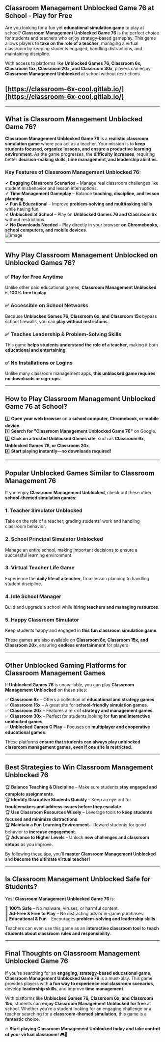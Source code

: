 ## **Classroom Management Unblocked Game 76 at School - Play for Free**  

Are you looking for a fun yet **educational simulation game** to play at school? **Classroom Management Unblocked Game 76** is the perfect choice for students and teachers who enjoy strategy-based gameplay. This game allows players to **take on the role of a teacher**, managing a virtual classroom by keeping students engaged, handling distractions, and maintaining discipline.  

With access to platforms like **Unblocked Games 76, Classroom 6x, Classroom 15x, Classroom 20x, and Classroom 30x**, players can enjoy **Classroom Management Unblocked** at school without restrictions.  

## [https://classroom-6x-cool.gitlab.io/](https://classroom-6x-cool.gitlab.io/)
---

## **What is Classroom Management Unblocked Game 76?**  

**Classroom Management Unblocked Game 76** is a **realistic classroom simulation game** where you act as a teacher. Your mission is to **keep students focused, organize lessons, and ensure a productive learning environment**. As the game progresses, the **difficulty increases**, requiring better **decision-making skills, time management, and leadership abilities**.  

### **Key Features of Classroom Management Unblocked 76:**  
✔ **Engaging Classroom Scenarios** – Manage real classroom challenges like student misbehavior and lesson interruptions.  
✔ **Time Management Gameplay** – Balance **teaching, discipline, and lesson planning**.  
✔ **Fun & Educational** – Improve **problem-solving and multitasking skills** while having fun.  
✔ **Unblocked at School** – Play on **Unblocked Games 76 and Classroom 6x** without restrictions.  
✔ **No Downloads Needed** – Play directly in your browser **on Chromebooks, school computers, and mobile devices**.  
![image](https://github.com/user-attachments/assets/33e1c354-95d5-460d-b862-0063f472fbb2)

---

## **Why Play Classroom Management Unblocked on Unblocked Games 76?**  

### ✅ **Play for Free Anytime**  
Unlike other paid educational games, **Classroom Management Unblocked** is **100% free to play**.  

### ✅ **Accessible on School Networks**  
Because **Unblocked Games 76, Classroom 6x, and Classroom 15x** bypass school firewalls, you can **play without restrictions**.  

### ✅ **Teaches Leadership & Problem-Solving Skills**  
This game **helps students understand the role of a teacher**, making it both **educational and entertaining**.  

### ✅ **No Installations or Logins**  
Unlike many classroom management apps, **this unblocked game requires no downloads or sign-ups**.  

---

## **How to Play Classroom Management Unblocked Game 76 at School?**  

1️⃣ **Open your web browser** on a **school computer, Chromebook, or mobile device**.  
2️⃣ **Search for "Classroom Management Unblocked Game 76"** on Google.  
3️⃣ **Click on a trusted Unblocked Games site**, such as **Classroom 6x, Unblocked Games 76, or Classroom 20x**.  
4️⃣ **Start playing instantly**—**no downloads required!**  

---

## **Popular Unblocked Games Similar to Classroom Management 76**  

If you enjoy **Classroom Management Unblocked**, check out these other **school-themed simulation games**:  

### **1. Teacher Simulator Unblocked**  
Take on the role of a teacher, grading students' work and handling classroom behavior.  

### **2. School Principal Simulator Unblocked**  
Manage an entire school, making important decisions to ensure a successful learning environment.  

### **3. Virtual Teacher Life Game**  
Experience the **daily life of a teacher**, from lesson planning to handling student discipline.  

### **4. Idle School Manager**  
Build and upgrade a school while **hiring teachers and managing resources**.  

### **5. Happy Classroom Simulator**  
Keep students happy and engaged in **this fun classroom simulation game**.  

These games are also available on **Classroom 6x, Classroom 15x, and Classroom 20x**, ensuring **endless entertainment** for players.  

---

## **Other Unblocked Gaming Platforms for Classroom Management Games**  

If **Unblocked Games 76** is unavailable, you can play **Classroom Management Unblocked** on these sites:  

✅ **Classroom 6x** – Offers a collection of **educational and strategy games**.  
✅ **Classroom 15x** – A great site for **school-friendly simulation games**.  
✅ **Classroom 20x** – Features a mix of **strategy and management games**.  
✅ **Classroom 30x** – Perfect for students looking for **fun and interactive unblocked games**.  
✅ **Unblocked Games G Play** – Focuses on **multiplayer and cooperative educational games**.  

These platforms **ensure that students can always play unblocked classroom management games, even if one site is restricted**.  

---

## **Best Strategies to Win Classroom Management Unblocked 76**  

🏆 **Balance Teaching & Discipline** – Make sure students **stay engaged and complete assignments**.  
🏆 **Identify Disruptive Students Quickly** – Keep an eye out for **troublemakers and address issues before they escalate**.  
🏆 **Use Classroom Resources Wisely** – Leverage tools to **keep students focused and minimize distractions**.  
🏆 **Maintain a Fun Learning Environment** – Reward students for good behavior to **increase engagement**.  
🏆 **Advance to Higher Levels** – Unlock **new challenges and classroom setups** as you improve.  

By following these tips, you’ll **master Classroom Management Unblocked** and **become the ultimate virtual teacher!**  

---

## **Is Classroom Management Unblocked Safe for Students?**  

Yes! **Classroom Management Unblocked Game 76** is:  

🔹 **100% Safe** – No malware, viruses, or harmful content.  
🔹 **Ad-Free & Free to Play** – No distracting ads or in-game purchases.  
🔹 **Educational & Fun** – Encourages **problem-solving and leadership skills**.  

Teachers can even use this game as an **interactive classroom tool** to **teach students about classroom rules and responsibility**.  

---

## **Final Thoughts on Classroom Management Unblocked Game 76**  

If you're searching for an **engaging, strategy-based educational game**, **Classroom Management Unblocked Game 76** is a must-play. This game provides players with **a fun way to experience real classroom scenarios**, develop **leadership skills**, and improve **time management**.  

With platforms like **Unblocked Games 76, Classroom 6x, and Classroom 15x**, students can **enjoy Classroom Management Unblocked for free** at school. Whether you’re a student looking for an engaging challenge or a teacher searching for a **classroom-themed simulation**, this game is a **fantastic choice**.  

🔥 **Start playing Classroom Management Unblocked today and take control of your virtual classroom! 🎮🏫**  
